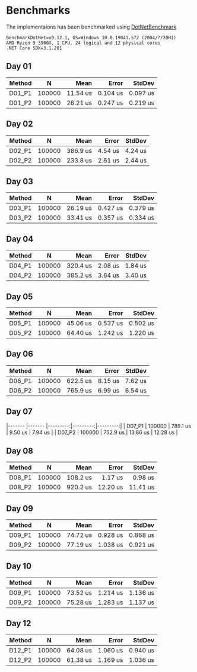 # Benchmarks
The implementaions has been benchmarked using [DotNetBenchmark](https://github.com/dotnet/BenchmarkDotNet)

```
BenchmarkDotNet=v0.12.1, OS=Windows 10.0.19041.572 (2004/?/20H1)
AMD Ryzen 9 3900X, 1 CPU, 24 logical and 12 physical cores
.NET Core SDK=3.1.201
```

## Day 01
| Method |      N |     Mean |    Error |   StdDev |
|------- |------- |---------:|---------:|---------:|
| D01_P1 | 100000 | 11.54 us | 0.104 us | 0.097 us |
| D01_P2 | 100000 | 26.21 us | 0.247 us | 0.219 us |

## Day 02
| Method |      N |     Mean |   Error |  StdDev |
|------- |------- |---------:|--------:|--------:|
| D02_P1 | 100000 | 386.9 us | 4.54 us | 4.24 us |
| D02_P2 | 100000 | 233.8 us | 2.61 us | 2.44 us |

## Day 03
| Method |      N |     Mean |    Error |   StdDev |
|------- |------- |---------:|---------:|---------:|
| D03_P1 | 100000 | 26.19 us | 0.427 us | 0.379 us |
| D03_P2 | 100000 | 33.41 us | 0.357 us | 0.334 us |

## Day 04
| Method |      N |     Mean |   Error |  StdDev |
|------- |------- |---------:|--------:|--------:|
| D04_P1 | 100000 | 320.4 us | 2.08 us | 1.84 us |
| D04_P2 | 100000 | 385.2 us | 3.64 us | 3.40 us |

## Day 05
| Method |      N |     Mean |    Error |   StdDev |
|------- |------- |---------:|---------:|---------:|
| D05_P1 | 100000 | 45.06 us | 0.537 us | 0.502 us |
| D05_P2 | 100000 | 64.40 us | 1.242 us | 1.220 us |

## Day 06
| Method |      N |     Mean |   Error |  StdDev |
|------- |------- |---------:|--------:|--------:|
| D06_P1 | 100000 | 622.5 us | 8.15 us | 7.62 us |
| D06_P2 | 100000 | 765.9 us | 6.99 us | 6.54 us |

## Day 07
|------- |------- |---------:|---------:|---------:|
| D07_P1 | 100000 | 789.1 us |  9.50 us |  7.94 us |
| D07_P2 | 100000 | 752.9 us | 13.86 us | 12.28 us |

## Day 08
| Method |      N |     Mean |    Error |   StdDev |
|------- |------- |---------:|---------:|---------:|
| D08_P1 | 100000 | 108.2 us |  1.17 us |  0.98 us |
| D08_P2 | 100000 | 920.2 us | 12.20 us | 11.41 us |

## Day 09
| Method |      N |     Mean |    Error |   StdDev |
|------- |------- |---------:|---------:|---------:|
| D09_P1 | 100000 | 74.72 us | 0.928 us | 0.868 us |
| D09_P2 | 100000 | 77.19 us | 1.038 us | 0.921 us |

## Day 10
| Method |      N |     Mean |    Error |   StdDev |
|------- |------- |---------:|---------:|---------:|
| D09_P1 | 100000 | 73.52 us | 1.214 us | 1.136 us |
| D09_P2 | 100000 | 75.28 us | 1.283 us | 1.137 us |

## Day 12
| Method |      N |     Mean |    Error |   StdDev |
|------- |------- |---------:|---------:|---------:|
| D12_P1 | 100000 | 64.08 us | 1.060 us | 0.940 us |
| D12_P2 | 100000 | 61.38 us | 1.169 us | 1.036 us |